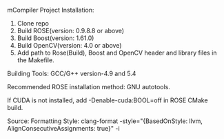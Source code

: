mCompiler Project
Installation:
1. Clone repo
2. Build ROSE(version: 0.9.8.8 or above)
3. Build Boost(version: 1.61.0)
4. Build OpenCV(version: 4.0 or above)
5. Add path to Rose(Build), Boost and OpenCV header and library files in the Makefile.

Building Tools:
GCC/G++ version-4.9 and 5.4

Recommended ROSE installation method: GNU autotools.

If CUDA is not installed, add -Denable-cuda:BOOL=off in ROSE CMake build.

Source:
Formatting Style: clang-format -style="{BasedOnStyle: llvm, AlignConsecutiveAssignments: true}" -i <file>
